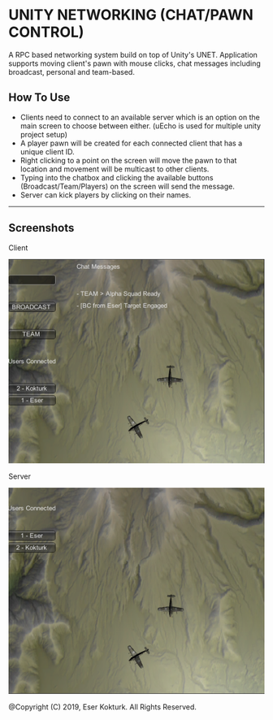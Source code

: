 # UNITY NETWORKING (CHAT/PAWN CONTROL)

A RPC based networking system build on top of Unity's UNET. Application supports moving client's pawn with mouse clicks, chat messages including broadcast, personal and team-based.

## How To Use
- Clients need to connect to an available server which is an option on the main screen to choose between either. (uEcho is used for multiple unity project setup)
- A player pawn will be created for each connected client that has a unique client ID. 
- Right clicking to a point on the screen will move the pawn to that location and movement will be multicast to other clients.
- Typing into the chatbox and clicking the available buttons (Broadcast/Team/Players) on the screen will send the message.
- Server can kick players by clicking on their names.

---

## Screenshots
Client

![Client](/Screenshots/1.PNG)

Server

![Server](/Screenshots/2.PNG)

@Copyright (C) 2019, Eser Kokturk. All Rights Reserved.
